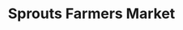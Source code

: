 ---
title: "Sprouts Farmers Market"
url: /tulsa/sprouts-farmers-market-south-memorial-drive/
shop: Supermarkt
---